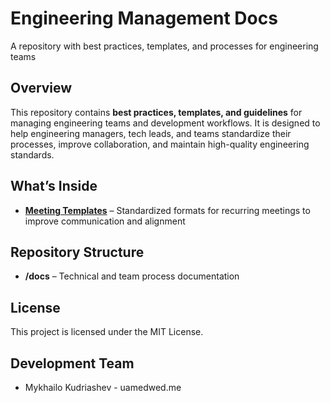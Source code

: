 # Engineering Management Docs
A repository with best practices, templates, and processes for engineering teams

## Overview
This repository contains **best practices, templates, and guidelines** for managing engineering teams and development workflows. It is designed to help engineering managers, tech leads, and teams standardize their processes, improve collaboration, and maintain high-quality engineering standards.

## What’s Inside
- **[Meeting Templates](docs/meeting-templates.md)** – Standardized formats for recurring meetings to improve communication and alignment

## Repository Structure  
- **/docs** – Technical and team process documentation

## License
This project is licensed under the MIT License.

## Development Team
- Mykhailo Kudriashev - uamedwed.me